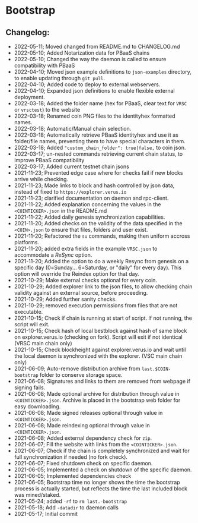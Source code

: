 # Bootstrap
## Changelog:
 - 2022-05-11; Moved changed from README.md to CHANGELOG.md
 - 2022-05-10; Added Notarization data for PBaaS chains
 - 2022-05-10; Changed the way the daemon is called to ensure compatibility with PBaaS
 - 2022-04-10; Moved json example definitions to `json-examples` directory, to enable updating through `git pull`.
 - 2022-04-10; Added code to deploy to external webservers.
 - 2022-04-10; Expanded json definitions to enable flexible external deployment.
 - 2022-03-18; Added the folder name (hex for PBaaS, clear text for `VRSC` or `vrsctest`) to the website
 - 2022-03-18; Renamed coin PNG files to the identityhex formatted names.
 - 2022-03-18; Automatic/Manual chain selection.
 - 2022-03-18; Automatically retrieve PBaaS identityhex and use it as folder/file names, preventing them to have special characters in them.
 - 2022-03-18; Added `"custom_chain_folder": true|false,` to coin json.
 - 2022-03-17; un-nested commands retrieving current chain status, to improve PBaaS compatibility
 - 2022-03-17; Added current testnet chain jsons
 - 2021-11-23; Prevented edge case where for checks fail if new blocks arrive while checking.
 - 2021-11-23; Made links to block and hash controlled by json data, instead of fixed to `https://explorer.verus.io`
 - 2021-11-23; clarified documentation on daemon and rpc-client.
 - 2021-11-22; Added explanation concerning the values in the `<COINTICKER>.json` in the README.md
 - 2021-11-22; Added daily genesis synchronization capabilities.
 - 2021-11-20; Added checks on the validity of the data specified in the `<COIN>.json` to ensure that files, folders and user exist.
 - 2021-11-20; Refactored the `su` commands, making then uniform accross platforms.
 - 2021-11-20; added extra fields in the example `VRSC.json` to accommodate a *ReSync* option.
 - 2021-11-20; Added the option to do a weekly Resync from genesis on a specific day (0=Sunday... 6=Saturday, or "daily" for every day). This option will override the Reindex option for that day.
 - 2021-10-29; Make external checks optional for every coin.
 - 2021-10-29; Added explorer link to the json files, to allow checking chain validity against an external source, before proceeding.
 - 2021-10-29; Added further sanity checks.
 - 2021-10-29; removed execution permissions from files that are not executable.
 - 2021-10-15; Check if chain is running at start of script. If not running, the script will exit.
 - 2021-10-15; Check hash of local bestblock against hash of same block on explorer.verus.io (checking on fork). Script will exit if not identical (VRSC main chain only)
 - 2021-10-15; Check blockheight against explorer.verus.io and wait until the local daemon is synchronized with the explorer. (VSC main chain only)
 - 2021-06-09; Auto-remove distribution archive from `last.$COIN-bootstrap` folder to conserve storage space.
 - 2021-06-08; Signatures and links to them are removed from webpage if signing fails.
 - 2021-06-08; Made optional archive for distribution through value in `<COINTICKER>.json`. Archive is placed in the bootstrap web folder for easy downloading.
 - 2021-06-08; Made signed releases optional through value in `<COINTICKER>.json`.
 - 2021-06-08; Made reindexing optional through value in `<COINTICKER>.json`.
 - 2021-06-08; Added external dependency check for `zip`.
 - 2021-06-07; Fill the website with links from the `<COINTICKER>.json`.
 - 2021-06-07; Check if the chain is completely synchronized and wait for full synchronization if needed (no fork check).
 - 2021-06-07; Fixed shutdown check on specific daemon.
 - 2021-06-05; Implemented a check on shutdown of the specific daemon.
 - 2021-06-05; Implemented dependencies check
 - 2021-06-05; Bootstrap time no longer shows the time the bootstrap process is actually started, but reflects the time the last included block was mined/staked.
 - 2021-05-24; added `-rf` to `rm last.-bootstrap`
 - 2021-05-18; Add `-datadir` to daemon calls
 - 2021-05-17; Initial commit